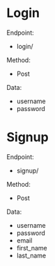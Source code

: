 # Login

Endpoint:

-   login/

Method:

-   Post

Data:

-   username
-   password

# Signup

Endpoint:

-   signup/

Method:

-   Post

Data:

-   username
-   password
-   email
-   first_name
-   last_name
